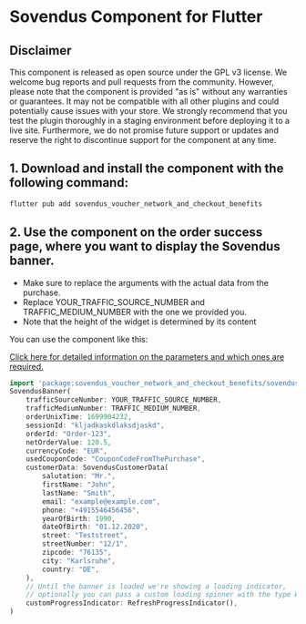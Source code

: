 

# Sovendus Component for Flutter

## Disclaimer

This component is released as open source under the GPL v3 license. We welcome bug reports and pull requests from the community. However, please note that the component is provided "as is" without any warranties or guarantees. It may not be compatible with all other plugins and could potentially cause issues with your store. We strongly recommend that you test the plugin thoroughly in a staging environment before deploying it to a live site. Furthermore, we do not promise future support or updates and reserve the right to discontinue support for the component at any time.

## 1. Download and install the component with the following command:

   ```bash
   flutter pub add sovendus_voucher_network_and_checkout_benefits
   ```

## 2. Use the component on the order success page, where you want to display the Sovendus banner.

   - Make sure to replace the arguments with the actual data from the purchase.
   - Replace YOUR_TRAFFIC_SOURCE_NUMBER and TRAFFIC_MEDIUM_NUMBER with the one we provided you.
   - Note that the height of the widget is determined by its content

   You can use the component like this:

   [Click here for detailed information on the parameters and which ones are required.](https://developer-hub.sovendus.com/Voucher-Network-Checkout-Benefits/Parameter)

   ```dart
   import 'package:sovendus_voucher_network_and_checkout_benefits/sovendus_voucher_network_and_checkout_benefits.dart';
   SovendusBanner(
       trafficSourceNumber: YOUR_TRAFFIC_SOURCE_NUMBER,
       trafficMediumNumber: TRAFFIC_MEDIUM_NUMBER,
       orderUnixTime: 1699904232,
       sessionId: "kljadkaskdlaksdjaskd",
       orderId: "Order-123",
       netOrderValue: 120.5,
       currencyCode: "EUR",
       usedCouponCode: "CouponCodeFromThePurchase",
       customerData: SovendusCustomerData(
           salutation: "Mr.",
           firstName: "John",
           lastName: "Smith",
           email: "example@example.com",
           phone: "+4915546456456",
           yearOfBirth: 1990,
           dateOfBirth: "01.12.2020",
           street: "Teststreet",
           streetNumber: "12/1",
           zipcode: "76135",
           city: "Karlsruhe",
           country: "DE",
       ),
       // Until the banner is loaded we're showing a loading indicator,
       // optionally you can pass a custom loading spinner with the type Widget
       customProgressIndicator: RefreshProgressIndicator(),
   )
   ```
